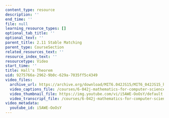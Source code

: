 ```yaml
---
content_type: resource
description: ''
end_time: ''
file: null
learning_resource_types: []
optional_tab_title: ''
optional_text: ''
parent_title: 2.11 Stable Matching
parent_type: CourseSection
related_resources_text: ''
resource_index_text: ''
resourcetype: Video
start_time: ''
title: Hall's Theorem
uid: 9275766a-2962-9b0c-629a-7035ff5c4349
video_files:
  archive_url: https://archive.org/download/MIT6.042JS15/MIT6_042JS15_halltheorem_ipod.mp4
  video_captions_file: /courses/6-042j-mathematics-for-computer-science-spring-2015/667106c5bb3e5205a15de44379b71179_i5AWE-OoOsY.vtt
  video_thumbnail_file: https://img.youtube.com/vi/i5AWE-OoOsY/default.jpg
  video_transcript_file: /courses/6-042j-mathematics-for-computer-science-spring-2015/92b3f286236e98298df360c0c9738a9f_i5AWE-OoOsY.pdf
video_metadata:
  youtube_id: i5AWE-OoOsY
---
```

